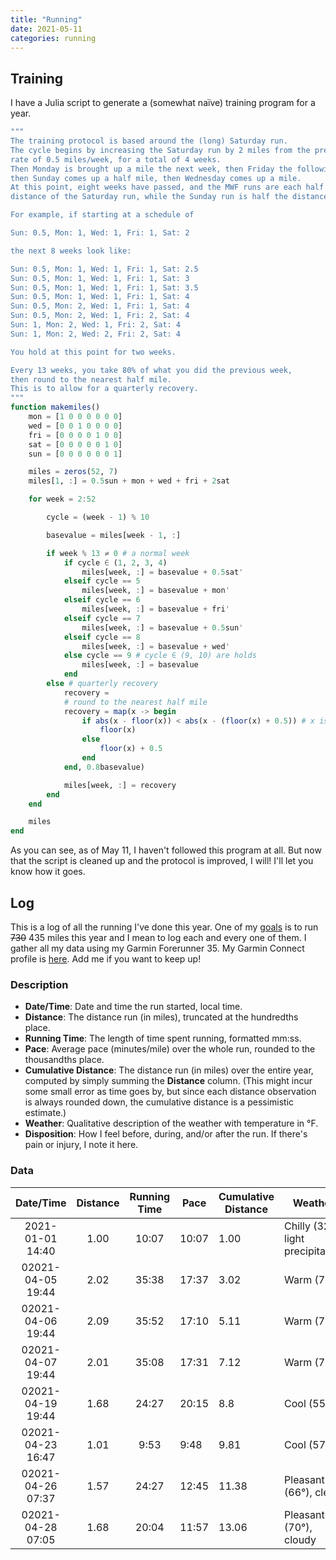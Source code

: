 ```yaml
---
title: "Running"
date: 2021-05-11
categories: running
---
```


## Training

I have a Julia script to generate a (somewhat naïve) training program for a year.

```julia
"""
The training protocol is based around the (long) Saturday run.
The cycle begins by increasing the Saturday run by 2 miles from the previous equilibrium at a
rate of 0.5 miles/week, for a total of 4 weeks.
Then Monday is brought up a mile the next week, then Friday the following week,
then Sunday comes up a half mile, then Wednesday comes up a mile.
At this point, eight weeks have passed, and the MWF runs are each half the
distance of the Saturday run, while the Sunday run is half the distance of the MWF runs.

For example, if starting at a schedule of

Sun: 0.5, Mon: 1, Wed: 1, Fri: 1, Sat: 2

the next 8 weeks look like:

Sun: 0.5, Mon: 1, Wed: 1, Fri: 1, Sat: 2.5
Sun: 0.5, Mon: 1, Wed: 1, Fri: 1, Sat: 3
Sun: 0.5, Mon: 1, Wed: 1, Fri: 1, Sat: 3.5
Sun: 0.5, Mon: 1, Wed: 1, Fri: 1, Sat: 4
Sun: 0.5, Mon: 2, Wed: 1, Fri: 1, Sat: 4
Sun: 0.5, Mon: 2, Wed: 1, Fri: 2, Sat: 4
Sun: 1, Mon: 2, Wed: 1, Fri: 2, Sat: 4
Sun: 1, Mon: 2, Wed: 2, Fri: 2, Sat: 4

You hold at this point for two weeks.

Every 13 weeks, you take 80% of what you did the previous week,
then round to the nearest half mile.
This is to allow for a quarterly recovery.
"""
function makemiles()
    mon = [1 0 0 0 0 0 0]
    wed = [0 0 1 0 0 0 0]
    fri = [0 0 0 0 1 0 0]
    sat = [0 0 0 0 0 1 0]
    sun = [0 0 0 0 0 0 1]

    miles = zeros(52, 7)
    miles[1, :] = 0.5sun + mon + wed + fri + 2sat

    for week = 2:52

        cycle = (week - 1) % 10

        basevalue = miles[week - 1, :]

        if week % 13 ≠ 0 # a normal week
            if cycle ∈ (1, 2, 3, 4)
                miles[week, :] = basevalue + 0.5sat'
            elseif cycle == 5
                miles[week, :] = basevalue + mon'
            elseif cycle == 6
                miles[week, :] = basevalue + fri'
            elseif cycle == 7
                miles[week, :] = basevalue + 0.5sun'
            elseif cycle == 8
                miles[week, :] = basevalue + wed'
            else cycle == 9 # cycle ∈ (9, 10) are holds
                miles[week, :] = basevalue
            end
        else # quarterly recovery
            recovery = 
            # round to the nearest half mile
            recovery = map(x -> begin
                if abs(x - floor(x)) < abs(x - (floor(x) + 0.5)) # x is closer to floor(x)
                    floor(x)
                else
                    floor(x) + 0.5
                end
            end, 0.8basevalue)

            miles[week, :] = recovery
        end
    end

    miles
end

```

As you can see, as of May 11, I haven't followed this program at all.
But now that the script is cleaned up and the protocol is improved, I will!
I'll let you know how it goes.

## Log

This is a log of all the running I've done this year.
One of my [goals](/about/#my-goals) is to run ~~730~~ 435 miles this year and I mean to log each and every one of them.
I gather all my data using my Garmin Forerunner 35.
My Garmin Connect profile is [here][gc-profile].
Add me if you want to keep up!

### Description

- **Date/Time**: Date and time the run started, local time.
- **Distance**: The distance run (in miles), truncated at the hundredths place.
- **Running Time**: The length of time spent running, formatted mm:ss.
- **Pace**: Average pace (minutes/mile) over the whole run, rounded to the thousandths place.
- **Cumulative Distance**: The distance run (in miles) over the entire year, computed by simply summing the **Distance** column.
  (This might incur some small error as time goes by, but since each distance observation is always rounded down, the cumulative distance is a pessimistic estimate.)
- **Weather**: Qualitative description of the weather with temperature in °F.
- **Disposition**: How I feel before, during, and/or after the run.
  If there's pain or injury, I note it here.

### Data


|    Date/Time     | Distance | Running Time | Pace  | Cumulative Distance | Weather                           | Disposition |
|:----------------:|:--------:|:------------:|-------|---------------------|-----------------------------------|-------------|
| 2021-01-01 14:40 | 1.00     | 10:07        | 10:07 | 1.00                | Chilly (32°), light precipitation | OK          |
| 02021-04-05 19:44| 2.02     | 35:38        | 17:37 | 3.02                | Warm (72°)                        | Relaxed     |
| 02021-04-06 19:44| 2.09     | 35:52        | 17:10 | 5.11                | Warm (70°)                        | Relaxed     |
| 02021-04-07 19:44| 2.01     | 35:08        | 17:31 | 7.12                | Warm (77°)                        | Relaxed     |
| 02021-04-19 19:44| 1.68     | 24:27        | 20:15 | 8.8                 | Cool (55°)                        | Motivated   |
| 02021-04-23 16:47| 1.01     | 9:53         | 9:48  | 9.81                | Cool (57°)                        | Energized   |
| 02021-04-26 07:37| 1.57     | 24:27        | 12:45 | 11.38               | Pleasant (66°), clear             | Motivated   |
| 02021-04-28 07:05| 1.68     | 20:04        | 11:57 | 13.06               | Pleasant (70°), cloudy            | Motivated   |

[gc-profile]: https://connect.garmin.com/modern/profile/6c222f05-ac98-4ead-be9c-781ed50dce85